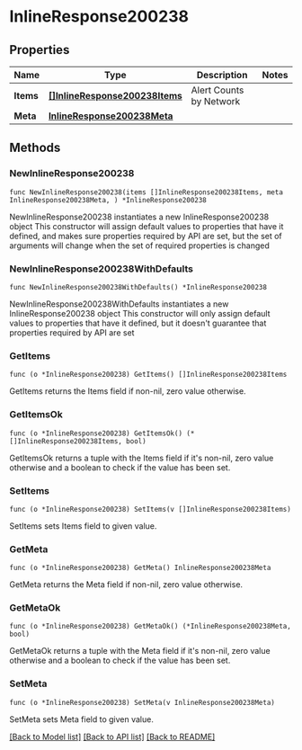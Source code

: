 # InlineResponse200238

## Properties

Name | Type | Description | Notes
------------ | ------------- | ------------- | -------------
**Items** | [**[]InlineResponse200238Items**](InlineResponse200238Items.md) | Alert Counts by Network | 
**Meta** | [**InlineResponse200238Meta**](InlineResponse200238Meta.md) |  | 

## Methods

### NewInlineResponse200238

`func NewInlineResponse200238(items []InlineResponse200238Items, meta InlineResponse200238Meta, ) *InlineResponse200238`

NewInlineResponse200238 instantiates a new InlineResponse200238 object
This constructor will assign default values to properties that have it defined,
and makes sure properties required by API are set, but the set of arguments
will change when the set of required properties is changed

### NewInlineResponse200238WithDefaults

`func NewInlineResponse200238WithDefaults() *InlineResponse200238`

NewInlineResponse200238WithDefaults instantiates a new InlineResponse200238 object
This constructor will only assign default values to properties that have it defined,
but it doesn't guarantee that properties required by API are set

### GetItems

`func (o *InlineResponse200238) GetItems() []InlineResponse200238Items`

GetItems returns the Items field if non-nil, zero value otherwise.

### GetItemsOk

`func (o *InlineResponse200238) GetItemsOk() (*[]InlineResponse200238Items, bool)`

GetItemsOk returns a tuple with the Items field if it's non-nil, zero value otherwise
and a boolean to check if the value has been set.

### SetItems

`func (o *InlineResponse200238) SetItems(v []InlineResponse200238Items)`

SetItems sets Items field to given value.


### GetMeta

`func (o *InlineResponse200238) GetMeta() InlineResponse200238Meta`

GetMeta returns the Meta field if non-nil, zero value otherwise.

### GetMetaOk

`func (o *InlineResponse200238) GetMetaOk() (*InlineResponse200238Meta, bool)`

GetMetaOk returns a tuple with the Meta field if it's non-nil, zero value otherwise
and a boolean to check if the value has been set.

### SetMeta

`func (o *InlineResponse200238) SetMeta(v InlineResponse200238Meta)`

SetMeta sets Meta field to given value.



[[Back to Model list]](../README.md#documentation-for-models) [[Back to API list]](../README.md#documentation-for-api-endpoints) [[Back to README]](../README.md)


